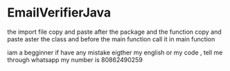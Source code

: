# EmailVerifierJava
the import file copy and paste after the package 
and the function copy and paste aster the class and before the main function
call it in main function

iam a begginner
if have any mistake eigther my english or my code , tell me through whatsapp my number is 80862490259
